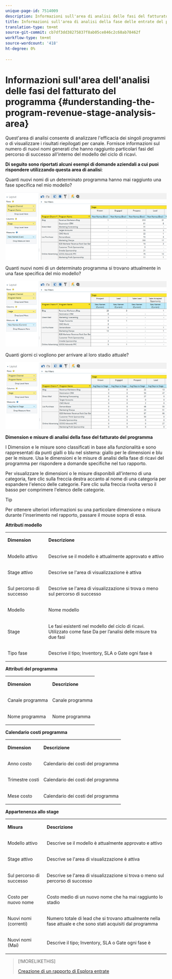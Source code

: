 ```yaml
---
unique-page-id: 7514009
description: Informazioni sull'area di analisi delle fasi del fatturato del programma - Documenti Marketo - Documentazione del prodotto
title: Informazioni sull'area di analisi della fase delle entrate del programma
translation-type: tm+mt
source-git-commit: cb7df3dd38275837f8ab05ce846c2c68ab78462f
workflow-type: tm+mt
source-wordcount: '418'
ht-degree: 0%

---
```



# Informazioni sull&#39;area dell&#39;analisi delle fasi del fatturato del programma {#understanding-the-program-revenue-stage-analysis-area}

Quest&#39;area di analisi consente di analizzare l&#39;efficacia dei singoli programmi o di visualizzare i risultati riepilogati per canale. Fornisce informazioni sul numero di nuovi nomi generati che hanno raggiunto particolari fasi del percorso di successo all&#39;interno del modello del ciclo di ricavi.

**Di seguito sono riportati alcuni esempi di domande aziendali a cui puoi rispondere utilizzando questa area di analisi**:

Quanti nuovi nomi di un determinato programma hanno mai raggiunto una fase specifica nel mio modello?

![](assets/one-3.png)

Quanti nuovi nomi di un determinato programma si trovano attualmente in una fase specifica del mio modello?

![](assets/two-3.png)

Quanti giorni ci vogliono per arrivare al loro stadio attuale?

![](assets/three-3.png)

**Dimension e misure di analisi della fase del fatturato del programma**

I Dimension e le misure sono classificati in base alla funzionalità e sono rappresentati da punti gialli o blu nel sistema: giallo per le dimensioni e blu per le misure. Usa le dimensioni e le misure di analisi della fase di ricavi del programma per rispondere a domande specifiche nel tuo rapporto.

Per visualizzare le dimensioni o le misure disponibili all&#39;interno di una categoria, fare clic sulla freccia destra accanto al nome di una categoria per espandere l&#39;elenco delle categorie. Fare clic sulla freccia rivolta verso il basso per comprimere l&#39;elenco delle categorie.

>[!TIP]
>
>Per ottenere ulteriori informazioni su una particolare dimensione o misura durante l&#39;inserimento nel rapporto, passare il mouse sopra di essa.

**Attributi modello**

<table> 
 <tbody> 
  <tr> 
   <td colspan="1" rowspan="1"><strong>Dimension</strong></td> 
   <td colspan="1" rowspan="1"><p><strong>Descrizione</strong></p></td> 
  </tr> 
  <tr> 
   <td colspan="1" rowspan="1"><p>Modello attivo</p></td> 
   <td colspan="1" rowspan="1"><p>Descrive se il modello è attualmente approvato e attivo</p></td> 
  </tr> 
  <tr> 
   <td colspan="1" rowspan="1"><p>Stage attivo</p></td> 
   <td colspan="1" rowspan="1"><p>Descrive se l'area di visualizzazione è attiva</p></td> 
  </tr> 
  <tr> 
   <td colspan="1" rowspan="1"><p>Sul percorso di successo</p></td> 
   <td colspan="1" rowspan="1"><p>Descrive se l'area di visualizzazione si trova o meno sul percorso di successo</p></td> 
  </tr> 
  <tr> 
   <td colspan="1" rowspan="1"><p>Modello</p></td> 
   <td colspan="1" rowspan="1"><p>Nome modello</p></td> 
  </tr> 
  <tr> 
   <td colspan="1" rowspan="1"><p>Stage</p></td> 
   <td colspan="1" rowspan="1"><p>Le fasi esistenti nel modello del ciclo di ricavi. Utilizzato come fase Da per l’analisi delle misure tra due fasi</p></td> 
  </tr> 
  <tr> 
   <td colspan="1" rowspan="1"><p>Tipo fase</p></td> 
   <td colspan="1" rowspan="1"><p>Descrive il tipo; Inventory, SLA o Gate ogni fase è</p></td> 
  </tr> 
 </tbody> 
</table>

**Attributi del programma**

<table> 
 <tbody> 
  <tr> 
   <td colspan="1" rowspan="1"><p><strong>Dimension</strong></p></td> 
   <td colspan="1" rowspan="1"><p><strong>Descrizione</strong></p></td> 
  </tr> 
  <tr> 
   <td colspan="1" rowspan="1"><p>Canale programma</p></td> 
   <td colspan="1" rowspan="1"><p>Canale programma</p></td> 
  </tr> 
  <tr> 
   <td colspan="1" rowspan="1"><p>Nome programma</p></td> 
   <td colspan="1" rowspan="1"><p>Nome programma</p></td> 
  </tr> 
 </tbody> 
</table>

**Calendario costi programma**

<table> 
 <tbody> 
  <tr> 
   <td colspan="1" rowspan="1"><p><strong>Dimension</strong></p></td> 
   <td colspan="1" rowspan="1"><p><strong>Descrizione</strong></p></td> 
  </tr> 
  <tr> 
   <td colspan="1" rowspan="1"><p>Anno costo</p></td> 
   <td colspan="1" rowspan="1"><p>Calendario dei costi del programma</p></td> 
  </tr> 
  <tr> 
   <td colspan="1" rowspan="1"><p>Trimestre costi</p></td> 
   <td colspan="1" rowspan="1"><p>Calendario dei costi del programma</p></td> 
  </tr> 
  <tr> 
   <td colspan="1" rowspan="1"><p>Mese costo</p></td> 
   <td colspan="1" rowspan="1"><p>Calendario dei costi del programma</p></td> 
  </tr> 
 </tbody> 
</table>

**Appartenenza allo stage**

<table> 
 <tbody> 
  <tr> 
   <td colspan="1" rowspan="1"><p><strong>Misura</strong></p></td> 
   <td colspan="1" rowspan="1"><p><strong>Descrizione</strong></p></td> 
  </tr> 
  <tr> 
   <td colspan="1" rowspan="1"><p>Modello attivo</p></td> 
   <td colspan="1" rowspan="1"><p>Descrive se il modello è attualmente approvato e attivo</p></td> 
  </tr> 
  <tr> 
   <td colspan="1" rowspan="1"><p>Stage attivo</p></td> 
   <td colspan="1" rowspan="1"><p>Descrive se l'area di visualizzazione è attiva</p></td> 
  </tr> 
  <tr> 
   <td colspan="1" rowspan="1"><p>Sul percorso di successo</p></td> 
   <td colspan="1" rowspan="1"><p>Descrive se l'area di visualizzazione si trova o meno sul percorso di successo</p></td> 
  </tr> 
  <tr> 
   <td colspan="1" rowspan="1"><p>Costo per nuovo nome</p></td> 
   <td colspan="1" rowspan="1"><p>Costo medio di un nuovo nome che ha mai raggiunto lo stadio</p></td> 
  </tr> 
  <tr> 
   <td colspan="1" rowspan="1"><p>Nuovi nomi (correnti)</p></td> 
   <td colspan="1" rowspan="1"><p>Numero totale di lead che si trovano attualmente nella fase attuale e che sono stati acquisiti dal programma</p></td> 
  </tr> 
  <tr> 
   <td colspan="1" rowspan="1"><p>Nuovi nomi (Mai)</p></td> 
   <td colspan="1" rowspan="1"><p>Descrive il tipo; Inventory, SLA o Gate ogni fase è</p></td> 
  </tr> 
 </tbody> 
</table>

>[!MORELIKETHIS]
>
>[Creazione di un rapporto di Esplora entrate](/help/marketo/product-docs/reporting/revenue-cycle-analytics/revenue-explorer/create-a-revenue-explorer-report.md)
